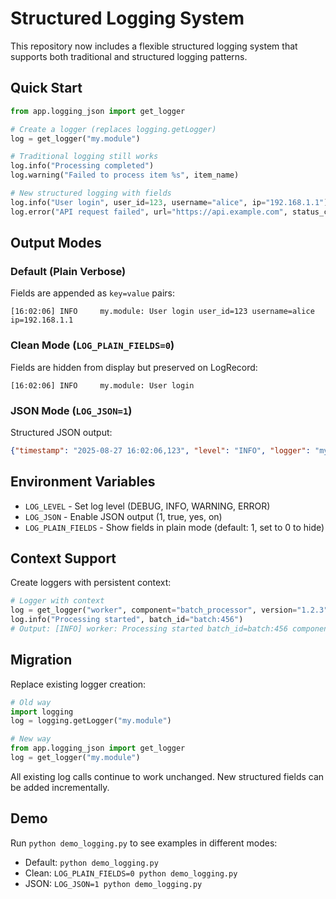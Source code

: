 # Structured Logging System

This repository now includes a flexible structured logging system that supports both traditional and structured logging patterns.

## Quick Start

```python
from app.logging_json import get_logger

# Create a logger (replaces logging.getLogger)
log = get_logger("my.module")

# Traditional logging still works
log.info("Processing completed")
log.warning("Failed to process item %s", item_name)

# New structured logging with fields
log.info("User login", user_id=123, username="alice", ip="192.168.1.1")
log.error("API request failed", url="https://api.example.com", status_code=500, retry_count=3)
```

## Output Modes

### Default (Plain Verbose)
Fields are appended as `key=value` pairs:
```
[16:02:06] INFO     my.module: User login user_id=123 username=alice ip=192.168.1.1
```

### Clean Mode (`LOG_PLAIN_FIELDS=0`)
Fields are hidden from display but preserved on LogRecord:
```
[16:02:06] INFO     my.module: User login
```

### JSON Mode (`LOG_JSON=1`)
Structured JSON output:
```json
{"timestamp": "2025-08-27 16:02:06,123", "level": "INFO", "logger": "my.module", "message": "User login", "user_id": 123, "username": "alice", "ip": "192.168.1.1"}
```

## Environment Variables

- `LOG_LEVEL` - Set log level (DEBUG, INFO, WARNING, ERROR)
- `LOG_JSON` - Enable JSON output (1, true, yes, on)  
- `LOG_PLAIN_FIELDS` - Show fields in plain mode (default: 1, set to 0 to hide)

## Context Support

Create loggers with persistent context:

```python
# Logger with context
log = get_logger("worker", component="batch_processor", version="1.2.3")
log.info("Processing started", batch_id="batch:456")
# Output: [INFO] worker: Processing started batch_id=batch:456 component=batch_processor version=1.2.3
```

## Migration

Replace existing logger creation:
```python
# Old way
import logging
log = logging.getLogger("my.module")

# New way  
from app.logging_json import get_logger
log = get_logger("my.module")
```

All existing log calls continue to work unchanged. New structured fields can be added incrementally.

## Demo

Run `python demo_logging.py` to see examples in different modes:
- Default: `python demo_logging.py`
- Clean: `LOG_PLAIN_FIELDS=0 python demo_logging.py`
- JSON: `LOG_JSON=1 python demo_logging.py`